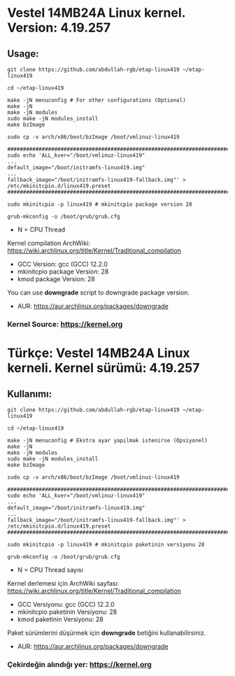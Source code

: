 # Vestel 14MB24A Linux kernel. Version: 4.19.257

## Usage:

```shell
git clone https://github.com/abdullah-rgb/etap-linux419 ~/etap-linux419

cd ~/etap-linux419

make -jN menuconfig # For other configurations (Optional)
make -jN
make -jN modules
sudo make -jN modules_install
make bzImage

sudo cp -v arch/x86/boot/bzImage /boot/vmlinuz-linux419

###########################################################################################
sudo echo 'ALL_kver="/boot/vmlinuz-linux419"
...
default_image="/boot/initramfs-linux419.img"
...
fallback_image="/boot/initramfs-linux419-fallback.img"' > /etc/mkinitcpio.d/linux419.preset
###########################################################################################

sudo mkinitcpio -p linux419 # mkinitcpio package version 28

grub-mkconfig -o /boot/grub/grub.cfg
```

* N = CPU Thread

Kernel compilation ArchWiki: https://wiki.archlinux.org/title/Kernel/Traditional_compilation

* GCC Version: gcc (GCC) 12.2.0
* mkinitcpio package Version: 28
* kmod package Version: 28

You can use **downgrade** script to downgrade package version.
* AUR: https://aur.archlinux.org/packages/downgrade

### Kernel Source: https://kernel.org

# Türkçe: Vestel 14MB24A Linux kerneli. Kernel sürümü: 4.19.257

## Kullanımı:

```shell
git clone https://github.com/abdullah-rgb/etap-linux419 ~/etap-linux419

cd ~/etap-linux419

make -jN menuconfig # Ekstra ayar yapılmak istenirse (Opsiyonel)
make -jN
make -jN modules
sudo make -jN modules_install
make bzImage

sudo cp -v arch/x86/boot/bzImage /boot/vmlinuz-linux419

###########################################################################################
sudo echo 'ALL_kver="/boot/vmlinuz-linux419"
...
default_image="/boot/initramfs-linux419.img"
...
fallback_image="/boot/initramfs-linux419-fallback.img"' > /etc/mkinitcpio.d/linux419.preset
###########################################################################################

sudo mkinitcpio -p linux419 # mkinitcpio paketinin versiyonu 28

grub-mkconfig -o /boot/grub/grub.cfg
```

* N = CPU Thread sayısı

Kernel derlemesi için ArchWiki sayfası: https://wiki.archlinux.org/title/Kernel/Traditional_compilation

* GCC Versiyonu: gcc (GCC) 12.2.0
* mkinitcpio paketinin Versiyonu: 28
* kmod paketinin Versiyonu: 28

Paket sürümlerini düşürmek için **downgrade** betiğini kullanabilirsiniz.
* AUR: https://aur.archlinux.org/packages/downgrade

### Çekirdeğin alındığı yer: https://kernel.org